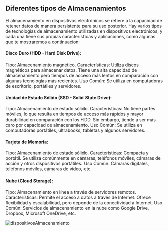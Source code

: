 ## Diferentes tipos de Almacenamientos 

El almacenamiento en dispositivos electrónicos se refiere a la capacidad de retener datos de manera persistente para su uso posterior. Hay varios tipos de tecnologías de almacenamiento utilizadas en dispositivos electrónicos, y cada una tiene sus propias características y aplicaciones, como algunas que te mostraremos a continuacion:

#### Disco Duro (HDD - Hard Disk Drive):

Tipo: Almacenamiento magnético.
Características: Utiliza discos magnéticos para almacenar datos. Tiene una alta capacidad de almacenamiento pero tiempos de acceso más lentos en comparación con algunas tecnologías más recientes.
Uso Común: Se utiliza en computadoras de escritorio, portátiles y servidores.

#### Unidad de Estado Sólido (SSD - Solid State Drive):

Tipo: Almacenamiento de estado sólido.
Características: No tiene partes móviles, lo que resulta en tiempos de acceso más rápidos y mayor durabilidad en comparación con los HDD. Sin embargo, tiende a ser más caro por capacidad de almacenamiento.
Uso Común: Se utiliza en computadoras portátiles, ultrabooks, tabletas y algunos servidores.

#### Tarjeta de Memoria:

Tipo: Almacenamiento de estado sólido.
Características: Compacta y portátil. Se utiliza comúnmente en cámaras, teléfonos móviles, cámaras de acción y otros dispositivos portátiles.
Uso Común: Cámaras digitales, teléfonos móviles, cámaras de video, etc.

#### Nube (Cloud Storage):

Tipo: Almacenamiento en línea a través de servidores remotos.
Características: Permite el acceso a datos a través de Internet. Ofrece flexibilidad y escalabilidad, pero depende de la conectividad a Internet.
Uso Común: Servicios de almacenamiento en la nube como Google Drive, Dropbox, Microsoft OneDrive, etc.

![dispositivosAlmacenamiento](https://roa.cedia.edu.ec/webappscode/39/figura_5.1.jpg)